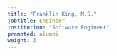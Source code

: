```yaml
---
title: "Franklin King, M.S."
jobtitle: Engineer
institution: "Software Engineer"
promoted: alumni
weight: 3
---
```



